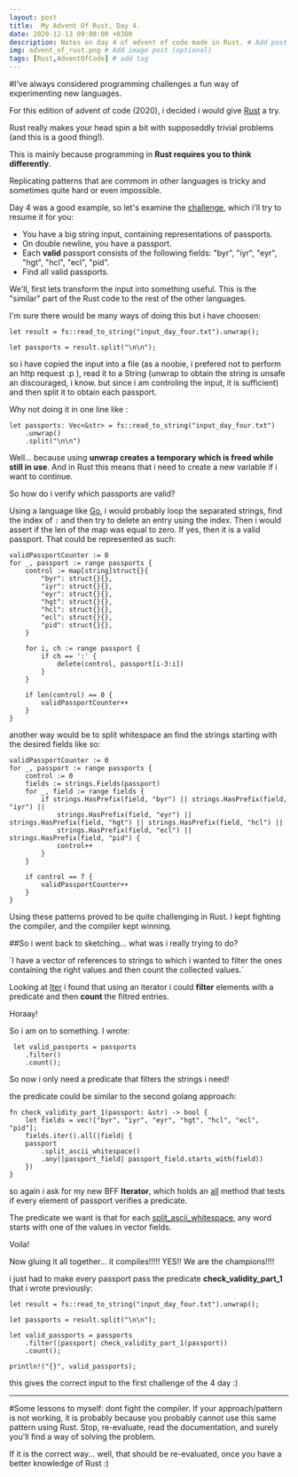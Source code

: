 ```yaml
---
layout: post
title:  My Advent Of Rust, Day 4.
date: 2020-12-13 09:00:00 +0300
description: Notes on day 4 of advent of code made in Rust. # Add post description (optional)
img: advent_of_rust.png # Add image post (optional)
tags: [Rust,AdventOfCode] # add tag
---
```


#I've always considered programming challenges a fun way of experimenting new languages.

For this edition of advent of code (2020), i decided i would give [Rust](https://www.rust-lang.org/) a try.

Rust really makes your head spin a bit with supposeddly trivial problems (and this is a good thing!).

This is mainly because programming in **Rust requires you to think differently**.

Replicating patterns that are commom in other languages is tricky and sometimes quite hard or even impossible.

Day 4 was a good example, so let's examine the [challenge](https://adventofcode.com/2020/day/4), which i'll try to resume it for you:

 - You have a big string input, containing representations of passports.
 - On double newline, you have a passport.
 - Each **valid** passport consists of the following fields: "byr", "iyr", "eyr", "hgt", "hcl", "ecl", "pid".
 - Find all valid passports.

We'll, first lets transform the input into something useful. This is the "similar" part of the Rust code to the rest of the other languages.

I'm sure there would be many ways of doing this but i have choosen:

    let result = fs::read_to_string("input_day_four.txt").unwrap();

    let passports = result.split("\n\n");

so i have copied the input into a file (as a noobie, i prefered not to perform an http request :p ), read it to a String (unwrap to obtain the string is unsafe an discouraged, i know. but since i am controling the input, it is sufficient) and then split it to obtain each passport.

Why not doing it in one line like :

    let passports: Vec<&str> = fs::read_to_string("input_day_four.txt")
        .unwrap()
        .split("\n\n")

Well... because using **unwrap creates a temporary which is freed while still in use**. And in Rust this means that i need to create a new variable if i want to continue.

So how do i verify which passports are valid?

Using a language like [Go](https://golang.org/), i would probably loop the separated strings, find the index of `:` and then try to delete an entry using the index. Then i would assert if the len of the map was equal to zero. If yes, then it is a valid passport. That could be represented as such:

	validPassportCounter := 0
	for _, passport := range passports {
		control := map[string]struct{}{
			"byr": struct{}{},
			"iyr": struct{}{},
			"eyr": struct{}{},
			"hgt": struct{}{},
			"hcl": struct{}{},
			"ecl": struct{}{},
			"pid": struct{}{},
		}

		for i, ch := range passport {
			if ch == ':' {
				delete(control, passport[i-3:i])
			}
		}

		if len(control) == 0 {
			validPassportCounter++
		}
	}

another way would be to split whitespace an find the strings starting with the desired fields like so:


	validPassportCounter := 0
	for _, passport := range passports {
		control := 0
		fields := strings.Fields(passport)
		for _, field := range fields {
			if strings.HasPrefix(field, "byr") || strings.HasPrefix(field, "iyr") ||
				strings.HasPrefix(field, "eyr") || strings.HasPrefix(field, "hgt") || strings.HasPrefix(field, "hcl") ||
				strings.HasPrefix(field, "ecl") || strings.HasPrefix(field, "pid") {
				control++
			}
		}

		if control == 7 {
			validPassportCounter++
		}
	}

Using these patterns proved to be quite challenging in Rust. I kept fighting the compiler, and the compiler kept winning.

##So i went back to sketching... what was i really trying to do?

´I have a vector of references to strings to which i wanted to filter the ones containing the right values and then count the collected values.´


Looking at [Iter]( https://doc.rust-lang.org/std/iter/struct.Filter.html#method.count ) i found that using an iterator i could **filter** elements with a predicate and then **count** the filtred entries.

Horaay!

So i am on to something. I wrote:

     let valid_passports = passports
        .filter()
        .count();

So now i only need a predicate that filters the strings i need!

the predicate could be similar to the second golang approach:

	fn check_validity_part_1(passport: &str) -> bool {
	    let fields = vec!["byr", "iyr", "eyr", "hgt", "hcl", "ecl", "pid"];
	    fields.iter().all(|field| {
		passport
		    .split_ascii_whitespace()
		    .any(|passport_field| passport_field.starts_with(field))
	    })
	}

so again i ask for my new BFF **Iterator**, which holds an [all](https://doc.rust-lang.org/std/iter/trait.Iterator.html#method.all) method that tests if every element of passport verifies a predicate.

The predicate we want is that for each [split_ascii_whitespace](https://doc.rust-lang.org/std/primitive.str.html#method.split_ascii_whitespace), any word starts with one of the values in vector fields.

Voila!

Now gluing it all together... it compiles!!!!! YES!! We are the champions!!!!

i just had to make every passport pass the predicate **check_validity_part_1** that i wrote previously:

    let result = fs::read_to_string("input_day_four.txt").unwrap();

    let passports = result.split("\n\n");

    let valid_passports = passports
        .filter(|passport| check_validity_part_1(passport))
        .count();

    println!("{}", valid_passports);

this gives the correct input to the first challenge of the 4 day :)

---

#Some lessons to myself: dont fight the compiler. If your approach/pattern is not working, it is probably because you probably cannot use this same pattern using Rust. Stop, re-evaluate, read the documentation, and surely you'll find a way of solving the problem.

If it is the correct way... well, that should be re-evaluated, once you have a better knowledge of Rust :)

